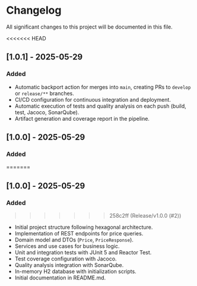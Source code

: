 # Changelog

All significant changes to this project will be documented in this file.

<<<<<<< HEAD
## [1.0.1] - 2025-05-29

### Added

- Automatic backport action for merges into `main`, creating PRs to `develop` or `release/**` branches.
- CI/CD configuration for continuous integration and deployment.
- Automatic execution of tests and quality analysis on each push (build, test, Jacoco, SonarQube).
- Artifact generation and coverage report in the pipeline.

## [1.0.0] - 2025-05-29

### Added

=======
## [1.0.0] - 2025-05-29
### Added
>>>>>>> 258c2ff (Release/v1.0.0 (#2))
- Initial project structure following hexagonal architecture.
- Implementation of REST endpoints for price queries.
- Domain model and DTOs (`Price`, `PriceResponse`).
- Services and use cases for business logic.
- Unit and integration tests with JUnit 5 and Reactor Test.
- Test coverage configuration with Jacoco.
- Quality analysis integration with SonarQube.
- In-memory H2 database with initialization scripts.
- Initial documentation in README.md.
